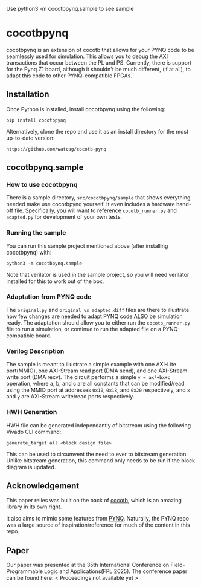 Use python3 -m cocotbpynq.sample to see sample
# cocotbpynq
cocotbpynq is an extension of cocotb that allows for your PYNQ code to be seamlessly used for simulation. This allows you to debug the AXI transactions that occur between the PL and PS. Currently, there is support for the Pynq Z1 board, although it shouldn't be much different, (if at all), to adapt this code to other PYNQ-compatible FPGAs.

## Installation
Once Python is installed, install cocotbpynq using the following:

`pip install cocotbpynq`

 Alternatively, clone the repo and use it as an install directory for the most up-to-date version:

 `https://github.com/watcag/cocotb-pynq`


## cocotbpynq.sample
### How to use cocotbpynq
There is a sample directory, `src/cocotbpynq/sample` that shows everything needed make use cocotbpynq yourself. It even includes a hardware hand-off file. Specifically, you will want to reference `cocotb_runner.py` and `adapted.py` for development of your own tests.
### Running the sample
You can run this sample project mentioned above (after installing cocotbpynq) with:

`python3 -m cocotbpynq.sample`

Note that verilator is used in the sample project, so you will need verilator installed for this to work out of the box.
### Adaptation from PYNQ code
The `original.py` and `original_vs_adapted.diff` files are there to illustrate how few changes are needed to adapt PYNQ code ALSO be simulation ready. The adaptation should allow you to either run the `cocotb_runner.py` file to run a simulation, or continue to run the adapted file on a PYNQ-compatible board.
### Verilog Description
The sample is meant to illustrate a simple example with one AXI-Lite port(MMIO), one AXI-Stream read port (DMA send), and one AXI-Stream write port (DMA recv). The circuit performs a simple `y = ax²+bx+c` operation, where a, b, and c are all constants that can be modified/read using the MMIO port at addresses `0x10`, `0x18`, and `0x20` respectively, and `x` and `y` are AXI-Stream write/read ports respectively.

### HWH Generation
HWH file can be generated independantly of bitstream using the following Vivado CLI command:

`generate_target all <block design file>`

This can be used to circumvent the need to ever to bitstream generation. Unlike bitstream generation, this command only needs to be run if the block diagram is updated.


## Acknowledgement
This paper relies was built on the back of [cocotb](https://github.com/cocotb/cocotb), which is an amazing library in its own right.

It also aims to mimic some features from [PYNQ](https://github.com/Xilinx/PYNQ). Naturally, the PYNQ repo was a large source of inspiration/reference for much of the content in this repo.

## Paper
Our paper was presented at the 35th International Conference on Field-Programmable Logic and Applications(FPL 2025). The conference paper can be found here: < Proceedings not available yet >
